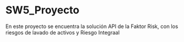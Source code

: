 # SW5_Proyecto
En este proyecto se encuentra la solución API de la Faktor Risk, con los riesgos de lavado de activos y Riesgo Integraal
